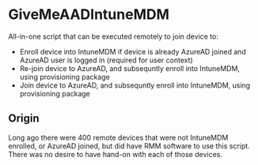 # GiveMeAADIntuneMDM
All-in-one script that can be executed remotely to join device to:
* Enroll device into IntuneMDM if device is already AzureAD joined and AzureAD user is logged in (required for user context)
* Re-join device to AzureAD, and subsequntly enroll into IntuneMDM, using provisioning package
* Join device to AzureAD, and subsequntly enroll into IntuneMDM, using provisioning package

## Origin
Long ago there were 400 remote devices that were not IntuneMDM enrolled, or AzureAD joined, but did have RMM software to use this script. There was no desire to have hand-on with each of those devices.
